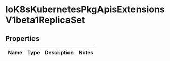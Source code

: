 
# IoK8sKubernetesPkgApisExtensionsV1beta1ReplicaSet

## Properties
Name | Type | Description | Notes
------------ | ------------- | ------------- | -------------




